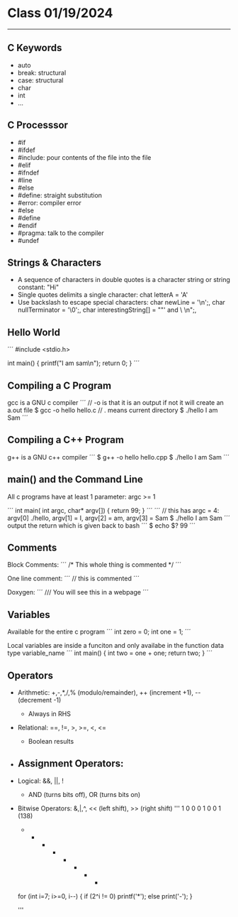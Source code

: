 
# Class 01/19/2024
---
## C Keywords
* auto
* break: structural
* case: structural
* char
* int
* ...

## C Processsor
* #if
* #ifdef
* #include: pour contents of the file into the file
* #elif
* #ifndef
* #line
* #else
* #define: straight substitution
* #error: compiler error
* #else
* #define
* #endif
* #pragma: talk to the compiler
* #undef

## Strings & Characters
* A sequence of characters in double quotes is a character string or string constant: "Hi"
* Single quotes delimits a single character: chat letterA = 'A'
* Use backslash to escape special characters: char newLine = '\n';, char nullTerminator = '\0';, char interestingString[] = "\"\' and \\ \n";, 

## Hello World
´´´
#include <stdio.h>

int main() {
    printf("I am sam\n");
    return 0;
}
´´´

## Compiling a C Program
gcc is a GNU c compiler
´´´
// -o is that it is an output if not it will create an a.out file
$ gcc -o hello hello.c
// . means current directory
$ ./hello
I am Sam
´´´

## Compiling a C++ Program
g++ is a GNU c++ compiler
´´´
$ g++ -o hello hello.cpp
$ ./hello
I am Sam
´´´

## main() and the Command Line
All c programs have at least 1 parameter: argc >= 1

´´´
int main( int argc, char* argv[]) {
    return 99;
}
´´´
´´´
// this has argc = 4: argv[0] ./hello, argv[1] = I, argv[2] = am, argv[3] = Sam
$ ./hello I am Sam
´´´
output the return which is given back to bash
´´´
$ echo $?
99
´´´

## Comments
Block Comments:
´´´
/* This whole thing is commented
*/
´´´

One line comment:
´´´
// this is commented
´´´

Doxygen:
´´´
/// You will see this in a webpage
´´´

## Variables
Available for the entire c program
´´´
int zero = 0;
int one = 1;
´´´

Local variables are inside a funciton and only availabe in the function
data type variable_name
´´´
int main() {
    int two = one + one;
    return two;
}
´´´

## Operators
* Arithmetic: +,-,*,/,% (modulo/remainder), ++ (increment +1), -- (decrement -1)
    - Always in RHS
* Relational: ==, !=, >, >=, <, <=
    - Boolean results
* Assignment Operators:
    - 
* Logical: &&, ||, !
    - AND (turns bits off), OR (turns bits on)
* Bitwise Operators: &,|,^, << (left shift), >> (right shift)
    '''
    1 0 0 0 1 0 0 1 (138)
    * - - - * - - *
    for (int i=7; i>=0, i--) {
        if (2^i != 0)
            printf('*');
        else
            print('-');
    }

    '''




































